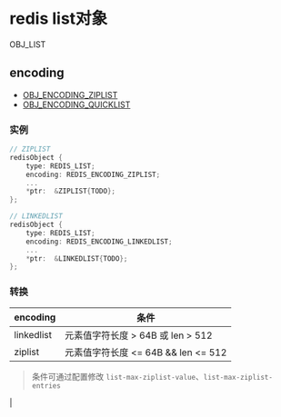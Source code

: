 # redis list对象

OBJ_LIST

## encoding

- [OBJ_ENCODING_ZIPLIST](redis-encoding-ziplist.md)
- [OBJ_ENCODING_QUICKLIST](redis-encoding-quicklist.md)
<!-- OBJ_ENCODING_LINKEDLIST   -->

### 实例

```c
// ZIPLIST
redisObject {
    type: REDIS_LIST;
    encoding: REDIS_ENCODING_ZIPLIST;
    ...
    *ptr:  &ZIPLIST{TODO};
};

// LINKEDLIST
redisObject {
    type: REDIS_LIST;
    encoding: REDIS_ENCODING_LINKEDLIST;
    ...
    *ptr:  &LINKEDLIST{TODO};
};
```

### 转换

| encoding   | 条件                                |
| ---------- | ----------------------------------- |
| linkedlist | 元素值字符长度 > 64B 或 len > 512   |
| ziplist    | 元素值字符长度 <= 64B && len <= 512 |

> 条件可通过配置修改 `list-max-ziplist-value`、`list-max-ziplist-entries`

<!-- ## 实现

| cmd     | ziplist                                                      | linkedlist                                                    |
| ------- | ------------------------------------------------------------ | ------------------------------------------------------------- |
| LPUSH   | 调用ziplistPush                                              | 调用listAddNodeHead                                           |
| RPUSH   | 调用ziplistPush                                              | 调用listAddNodeTail                                           |
| LPOP    | 调用ziplistIndex定位表头, 调用ziplistDelete删除表头.        | 调用listFirst定位表头, 调用listDelNode删除表头.              |
| RPOP    | 调用ziplistIndex定位表尾, 调用ziplistDelete删除表尾.        | 调用listLast定位表尾, 调用listDelNode删除表尾.               |
| LINDEX  | 调用ziplistIndex定位节点, 返回节点所保存的元素.             | 调用listIndex定位节点, 然后返回节点所保存的元素.             |
| LLEN    | 调用ziplistLen返回压缩列表的长度.                           | 调用listLength返回双端链表的长度.                            |
| LINSERT | 插入表头表尾时ziplistPush; 插入其他ziplistInsert.           | 调用listInsertNode, 将新节点插入到双端链表的指定位置.        |
| LREM    | 遍历节点, 并调用ziplistDelete删除包含了给定元素的节点.      | 遍历双端链表节点, 并调用listDelNode删除包含了给定元素的节点. |
| LTRIM   | 调用ziplistDeleteRange, 删除不在索引范围内的节点.           | 遍历双端链表节点, 并调用listDelNode删除不在索引范围内的节点. |
| LSET    | ziplistDelete删除指定节点, 然后调用ziplistInsert插入新节点. | listIndex定位节点, 然后赋值更新节点的值.                     | --> |
